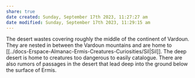 ```yaml
---
share: true
date created: Sunday, September 17th 2023, 11:27:27 am
date modified: Sunday, September 17th 2023, 11:29:15 am
---
```


The desert wastes covering roughly the middle of the continent of Vardoun. They are nested in between the Vardoun mountains and are home to [[../docs-Erspace-Almanac-Ermis-Creatures-Curiosities/Sil|Sil]]. The deep desert is home to creatures too dangerous to easily catalogue. There are also rumors of passages in the desert that lead deep into the ground below the surface of Ermis. 